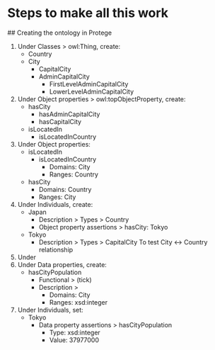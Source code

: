 # Steps to make all this work

## Creating the ontology in Protege

1. Under Classes > owl:Thing, create:
    - Country
    - City
        - CapitalCity
        - AdminCapitalCity
            - FirstLevelAdminCapitalCity
            - LowerLevelAdminCapitalCity
2. Under Object properties > owl:topObjectProperty, create:
    - hasCity
        - hasAdminCapitalCity
        - hasCapitalCity
    - isLocatedIn
        - isLocatedInCountry
    <!-- - hasCityPopulation -->
    <!-- - hasISO2
    - hasISO3
    - hasLongitude
    - hasLatitude -->
3. Under Object properties:
    - isLocatedIn
        - isLocatedInCountry
            - Domains: City
            - Ranges: Country
    - hasCity
        - Domains: Country
        - Ranges: City
3. Under Individuals, create:
    - Japan
        - Description > Types > Country
        - Object property assertions > hasCity: Tokyo
    - Tokyo
        - Description > Types > CapitalCity
    To test City <-> Country relationship
4. Under
4. Under Data properties, create:
    - hasCityPopulation
        - Functional > (tick)
        - Description >
            - Domains: City
            - Ranges: xsd:integer
5. Under Individuals, set:
    - Tokyo
        - Data property assertions > hasCityPopulation
            - Type: xsd:integer
            - Value: 37977000
